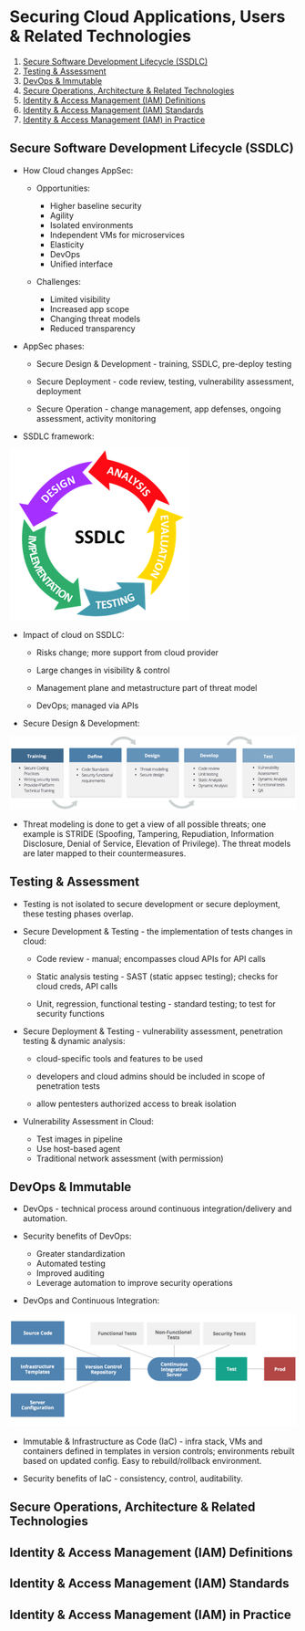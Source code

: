 # Securing Cloud Applications, Users & Related Technologies

1. [Secure Software Development Lifecycle (SSDLC)](#secure-software-development-lifecycle-ssdlc)
2. [Testing & Assessment](#testing--assessment)
3. [DevOps & Immutable](#devops--immutable)
4. [Secure Operations, Architecture & Related Technologies](#secure-operations-architecture--related-technologies)
5. [Identity & Access Management (IAM) Definitions](#identity--access-management-iam-definitions)
6. [Identity & Access Management (IAM) Standards](#identity--access-management-iam-standards)
7. [Identity & Access Management (IAM) in Practice](#identity--access-management-iam-in-practice)

## Secure Software Development Lifecycle (SSDLC)

* How Cloud changes AppSec:

  * Opportunities:

    * Higher baseline security
    * Agility
    * Isolated environments
    * Independent VMs for microservices
    * Elasticity
    * DevOps
    * Unified interface

  * Challenges:

    * Limited visibility
    * Increased app scope
    * Changing threat models
    * Reduced transparency

* AppSec phases:

  * Secure Design & Development - training, SSDLC, pre-deploy testing

  * Secure Deployment - code review, testing, vulnerability assessment, deployment

  * Secure Operation - change management, app defenses, ongoing assessment, activity monitoring

* SSDLC framework:

![SSDLC framework](../../Assets/ssdlc.png)

* Impact of cloud on SSDLC:

  * Risks change; more support from cloud provider

  * Large changes in visibility & control

  * Management plane and metastructure part of threat model

  * DevOps; managed via APIs

* Secure Design & Development:

![Secure Design & Development](../../Assets/secure_design_and_dev.png)

* Threat modeling is done to get a view of all possible threats; one example is STRIDE (Spoofing, Tampering, Repudiation, Information Disclosure, Denial of Service, Elevation of Privilege). The threat models are later mapped to their countermeasures.

## Testing & Assessment

* Testing is not isolated to secure development or secure deployment, these testing phases overlap.

* Secure Development & Testing - the implementation of tests changes in cloud:

  * Code review - manual; encompasses cloud APIs for API calls
  
  * Static analysis testing - SAST (static appsec testing); checks for cloud creds, API calls

  * Unit, regression, functional testing - standard testing; to test for security functions

* Secure Deployment & Testing - vulnerability assessment, penetration testing & dynamic analysis:

  * cloud-specific tools and features to be used

  * developers and cloud admins should be included in scope of penetration tests

  * allow pentesters authorized access to break isolation

* Vulnerability Assessment in Cloud:

  * Test images in pipeline
  * Use host-based agent
  * Traditional network assessment (with permission)

## DevOps & Immutable

* DevOps - technical process around continuous integration/delivery and automation.

* Security benefits of DevOps:

  * Greater standardization
  * Automated testing
  * Improved auditing
  * Leverage automation to improve security operations

* DevOps and Continuous Integration:

![DevOps and Continuous Integration](../../Assets/devops_ci.png)

* Immutable & Infrastructure as Code (IaC) - infra stack, VMs and containers defined in templates in version controls; environments rebuilt based on updated config. Easy to rebuild/rollback environment.

* Security benefits of IaC - consistency, control, auditability.

## Secure Operations, Architecture & Related Technologies

## Identity & Access Management (IAM) Definitions

## Identity & Access Management (IAM) Standards

## Identity & Access Management (IAM) in Practice
